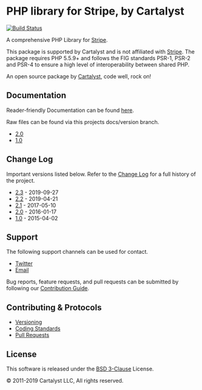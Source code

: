 # PHP library for Stripe, by Cartalyst

[![Build Status](https://travis-ci.org/cartalyst/stripe.svg?branch=2.3)](https://travis-ci.org/cartalyst/stripe)

A comprehensive PHP Library for [Stripe](https://stripe.com/).

This package is supported by Cartalyst and is not affiliated with [Stripe](https://stripe.com/). The package requires PHP 5.5.9+ and follows the FIG standards PSR-1, PSR-2 and PSR-4 to ensure a high level of interoperability between shared PHP.

An open source package by [Cartalyst](https://cartalyst.com), code well, rock on!

## Documentation

Reader-friendly Documentation can be found [here](https://cartalyst.com/manual/stripe/2.0).

Raw files can be found via this projects docs/version branch.

- [2.0](https://github.com/cartalyst/stripe/tree/docs/2.0)
- [1.0](https://github.com/cartalyst/stripe/tree/docs/1.0)

## Change Log

Important versions listed below. Refer to the [Change Log](CHANGELOG.md) for a full history of the project.

- [2.3](CHANGELOG.md) - 2019-09-27
- [2.2](CHANGELOG.md) - 2019-04-21
- [2.1](CHANGELOG.md) - 2017-05-10
- [2.0](CHANGELOG.md) - 2016-01-17
- [1.0](CHANGELOG.md) - 2015-04-02

## Support

The following support channels can be used for contact.

- [Twitter](https://twitter.com/cartalyst)
- [Email](mailto:help@cartalyst.com)

Bug reports, feature requests, and pull requests can be submitted by following our [Contribution Guide](CONTRIBUTING.md).

## Contributing & Protocols

- [Versioning](CONTRIBUTING.md#versioning)
- [Coding Standards](CONTRIBUTING.md#coding-standards)
- [Pull Requests](CONTRIBUTING.md#pull-requests)

## License

This software is released under the [BSD 3-Clause](LICENSE) License.

© 2011-2019 Cartalyst LLC, All rights reserved.
